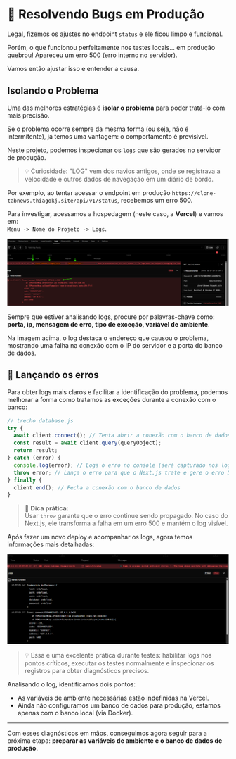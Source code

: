 # 🐞 Resolvendo Bugs em Produção

Legal, fizemos os ajustes no endpoint `status` e ele ficou limpo e funcional.

Porém, o que funcionou perfeitamente nos testes locais... em produção quebrou! Apareceu um erro 500 (erro interno no servidor).

Vamos então ajustar isso e entender a causa.

## Isolando o Problema

Uma das melhores estratégias é **isolar o problema** para poder tratá-lo com mais precisão.

Se o problema ocorre sempre da mesma forma (ou seja, não é intermitente), já temos uma vantagem: o comportamento é previsível.

Neste projeto, podemos inspecionar os `logs` que são gerados no servidor de produção.

> 💡 Curiosidade: "LOG" vem dos navios antigos, onde se registrava a velocidade e outros dados de navegação em um diário de bordo.

Por exemplo, ao tentar acessar o endpoint em produção `https://clone-tabnews.thiagokj.site/api/v1/status`, recebemos um erro 500.

Para investigar, acessamos a hospedagem (neste caso, a **Vercel**) e vamos em:  
`Menu -> Nome do Projeto -> Logs`.

![Erro 500](img/erro-500-conexao-recusada.png)

Sempre que estiver analisando logs, procure por palavras-chave como:  
**porta, ip, mensagem de erro, tipo de exceção, variável de ambiente**.

Na imagem acima, o log destaca o endereço que causou o problema, mostrando uma falha na conexão com o IP do servidor e a porta do banco de dados.

## 🚀 Lançando os erros

Para obter logs mais claros e facilitar a identificação do problema, podemos melhorar a forma como tratamos as exceções durante a conexão com o banco:

```js
// trecho database.js
try {
  await client.connect(); // Tenta abrir a conexão com o banco de dados
  const result = await client.query(queryObject);
  return result;
} catch (error) {
  console.log(error); // Loga o erro no console (será capturado nos logs da Vercel)
  throw error; // Lança o erro para que o Next.js trate e gere o erro 500
} finally {
  client.end(); // Fecha a conexão com o banco de dados
}
```

> 📝 **Dica prática:**  
> Usar `throw` garante que o erro continue sendo propagado. No caso do Next.js, ele transforma a falha em um erro 500 e mantém o log visível.

Após fazer um novo deploy e acompanhar os logs, agora temos informações mais detalhadas:

![Erro 500 com lançamento de erro](img/erro-500-conexao-recusada-lancando-log.png)

> 💡 Essa é uma excelente prática durante testes: habilitar logs nos pontos críticos, executar os testes normalmente e inspecionar os registros para obter diagnósticos precisos.

Analisando o log, identificamos dois pontos:

- As variáveis de ambiente necessárias estão indefinidas na Vercel.
- Ainda não configuramos um banco de dados para produção, estamos apenas com o banco local (via Docker).

---

Com esses diagnósticos em mãos, conseguimos agora seguir para a próxima etapa: **preparar as variáveis de ambiente e o banco de dados de produção**.
